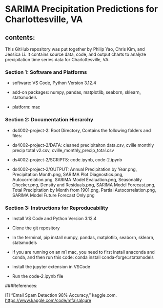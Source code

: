 # SARIMA Precipitation Predictions for Charlottesville, VA


## contents:

This GitHub repository was put together by Philip Yao, Chris Kim, and Jessica Li. It contains source data, code, and output charts to analyze precipitation time series data for Charlottesville, VA.

### Section 1: Software and Platforms

- software: VS Code, Python Version 3.12.4

- add-on packages: numpy, pandas, matplotlib, seaborn, sklearn, statsmodels

- platform: mac
  

### Section 2: Documentation Hierarchy

- ds4002-project-2: Root Directory, Contains the following folders and files:

- ds4002-project-2/DATA: 
cleaned precipitaiton data.csv,          cville monthly precip total v2.csv,      cville_monthly_precip_total.csv

- ds4002-project-2/SCRIPTS: 
code.ipynb,                              code-2.ipynb

- ds4002-project-2/OUTPUT: 
Annual Precipitation by Year.png,                Precipitation Month.png,                         SARIMA Plot Diagnostics.png,
Autocorrelation.png,                             SARIMA Model Evaluation.png,                     Seasonality Checker.png,
Density and Residuals.png,                       SARIMA Model Forecast.png,                       Total Precipitation by Month from 1901.png,
Partial Autocorrelation.png,                     SARIMA Model Future Forecast Only.png

### Section 3: Instructions for Reproducability

- Install VS Code and Python Version 3.12.4

- Clone the git repository

- In the terminal, pip install numpy, pandas, matplotlib, seaborn, sklearn, statsmodels

- If you are running on an m1 mac, you need to first install anaconda and conda, and then run this code: conda install conda-forge::statsmodels

- Install the jupyter extension in VSCode

- Run the code-2.ipynb file

###References:

[1] “Email Spam Detection 98% Accuracy,” kaggle.com. https://www.kaggle.com/code/mfaisalqure
